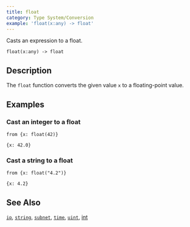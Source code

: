 ```yaml
---
title: float
category: Type System/Conversion
example: 'float(x:any) -> float'
---
```



Casts an expression to a float.

```tql
float(x:any) -> float
```

## Description

The `float` function converts the given value `x` to a floating-point value.

## Examples

### Cast an integer to a float

```tql
from {x: float(42)}
```

```tql
{x: 42.0}
```

### Cast a string to a float

```tql
from {x: float("4.2")}
```

```tql
{x: 4.2}
```

## See Also

[`ip`](/reference/functions/ip),
[`string`](/reference/functions/string),
[`subnet`](/reference/functions/subnet),
[`time`](/reference/functions/time),
[`uint`](/reference/functions/uint),
[int](/reference/functions/int)
